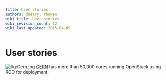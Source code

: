 ```yaml
---
title: User stories
authors: dneary, rbowen
wiki_title: User stories
wiki_revision_count: 12
wiki_last_updated: 2015-04-09
---
```


# User stories

![](Cern.jpg "fig:Cern.jpg") [CERN](http://openstack-in-production.blogspot.com/) has more than 50,000 cores running OpenStack using RDO for deployment.
